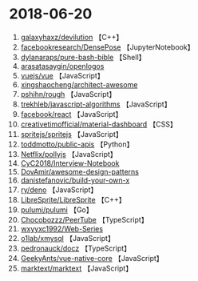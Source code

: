 # 2018-06-20

1. [galaxyhaxz/devilution](https://github.com/galaxyhaxz/devilution) 【C++】
2. [facebookresearch/DensePose](https://github.com/facebookresearch/DensePose) 【JupyterNotebook】
3. [dylanaraps/pure-bash-bible](https://github.com/dylanaraps/pure-bash-bible) 【Shell】
4. [arasatasaygin/openlogos](https://github.com/arasatasaygin/openlogos) 
5. [vuejs/vue](https://github.com/vuejs/vue) 【JavaScript】
6. [xingshaocheng/architect-awesome](https://github.com/xingshaocheng/architect-awesome) 
7. [pshihn/rough](https://github.com/pshihn/rough) 【JavaScript】
8. [trekhleb/javascript-algorithms](https://github.com/trekhleb/javascript-algorithms) 【JavaScript】
9. [facebook/react](https://github.com/facebook/react) 【JavaScript】
10. [creativetimofficial/material-dashboard](https://github.com/creativetimofficial/material-dashboard) 【CSS】
11. [spritejs/spritejs](https://github.com/spritejs/spritejs) 【JavaScript】
12. [toddmotto/public-apis](https://github.com/toddmotto/public-apis) 【Python】
13. [Netflix/pollyjs](https://github.com/Netflix/pollyjs) 【JavaScript】
14. [CyC2018/Interview-Notebook](https://github.com/CyC2018/Interview-Notebook) 
15. [DovAmir/awesome-design-patterns](https://github.com/DovAmir/awesome-design-patterns) 
16. [danistefanovic/build-your-own-x](https://github.com/danistefanovic/build-your-own-x) 
17. [ry/deno](https://github.com/ry/deno) 【JavaScript】
18. [LibreSprite/LibreSprite](https://github.com/LibreSprite/LibreSprite) 【C++】
19. [pulumi/pulumi](https://github.com/pulumi/pulumi) 【Go】
20. [Chocobozzz/PeerTube](https://github.com/Chocobozzz/PeerTube) 【TypeScript】
21. [wxyyxc1992/Web-Series](https://github.com/wxyyxc1992/Web-Series) 
22. [o1lab/xmysql](https://github.com/o1lab/xmysql) 【JavaScript】
23. [pedronauck/docz](https://github.com/pedronauck/docz) 【TypeScript】
24. [GeekyAnts/vue-native-core](https://github.com/GeekyAnts/vue-native-core) 【JavaScript】
25. [marktext/marktext](https://github.com/marktext/marktext) 【JavaScript】
